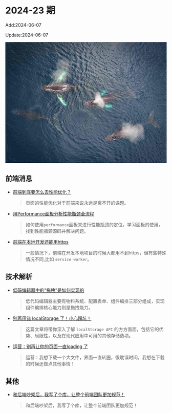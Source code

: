 <!--
 * @Description: weekly-23
 * @Author: zoeblow
 * @Email: zoeblow@gmail.com
 * @Date: 2024-01-01 20:20:35
 * @LastEditors: wangfuyuan
 * @LastEditTime: 2024-06-07 14:07:43
 * @FilePath: \nuofe-weekly1\2024\weekly-23.md
 -->

# 2024-23 期

Add:2024-06-07

Update:2024-06-07

![202423](../images/2024/202423.jpg)

## 前端消息

- [前端到底要怎么去性能优化？](https://juejin.cn/post/7356772896045400100)

  > 页面的性能优化对于前端来说永远是离不开的课题。

- [用Performance面板分析性能瓶颈全流程](https://juejin.cn/post/7272632260179542050)

  > 如何使用`performance`面板来进行性能瓶颈的定位，学习面板的使用，找到性能瓶颈源码并解决问题。

- [前端在本地开发还能用https](https://juejin.cn/post/7341207809357103119)

  > 一般情况下，前端在开发本地项目的时候大都用不到https，但有些特殊情况不同,比如 `service worker`。

## 技术解析

- [低码编辑器中的“拖拽”是如何实现的](https://mp.weixin.qq.com/s/1EEs28MivakrrQSC_6-iVw)

  > 低代码编辑器主要有物料系统、配置表单、组件编排三部分组成，实现组件编排核心能力则是拖拽能力。

- [别再用错 localStorage 了！小心踩坑！](https://mp.weixin.qq.com/s/WGGzQ31-O6zAfs2yxAb5LQ)

  > 这篇文章将带你深入了解 `localStorage API` 的方方面面，包括它的优势、局限性，以及在现代应用中可用的其他存储选项。

- [运营：别再让你的页面一直loading 了](https://juejin.cn/post/7369633749418934335)

  > 运营：我想下载一个大文件，界面一直转圈，很耽误时间，我想在下载的时候还做点其他事情！

## 其他

- [和后端吵架后，我写了个库，让整个前端团队更加规范！](https://juejin.cn/post/7360892717545799689)

  > 和后端吵架后，我写了个库，让整个前端团队更加规范！
